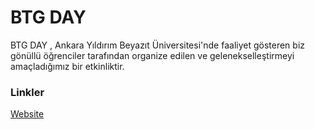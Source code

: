 # BTG DAY

BTG DAY , Ankara Yıldırım Beyazıt Üniversitesi'nde faaliyet gösteren biz gönüllü öğrenciler tarafından organize edilen ve gelenekselleştirmeyi amaçladığımız bir etkinliktir.

### Linkler
[Website](https://btg.aybucyber.club/)